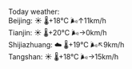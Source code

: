 Today weather:  
Beijing: ☀️ 🌡️+18°C 🌬️↑11km/h  
Tianjin: ☀️ 🌡️+20°C 🌬️→0km/h  
Shijiazhuang: ☁️ 🌡️+19°C 🌬️↖9km/h  
Tangshan: ☀️ 🌡️+18°C 🌬️→15km/h  

